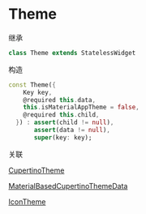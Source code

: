 # Theme 

继承
``` dart
class Theme extends StatelessWidget
```
构造
``` dart
const Theme({
    Key key,
    @required this.data,
    this.isMaterialAppTheme = false,
    @required this.child,
  }) : assert(child != null),
       assert(data != null),
       super(key: key);
```
关联

[CupertinoTheme](./CupertinoTheme.html)

[MaterialBasedCupertinoThemeData](./MaterialBasedCupertinoThemeData.html)

[IconTheme](./IconTheme.html)